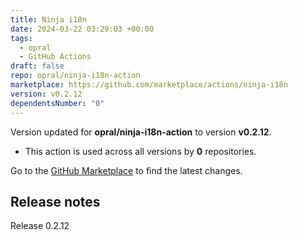 ```yaml
---
title: Ninja i18n
date: 2024-03-22 03:29:03 +00:00
tags:
  - opral
  - GitHub Actions
draft: false
repo: opral/ninja-i18n-action
marketplace: https://github.com/marketplace/actions/ninja-i18n
version: v0.2.12
dependentsNumber: "0"
---
```



Version updated for **opral/ninja-i18n-action** to version **v0.2.12**.
- This action is used across all versions by **0** repositories.

Go to the [GitHub Marketplace](https://github.com/marketplace/actions/ninja-i18n) to find the latest changes.

## Release notes

Release 0.2.12

